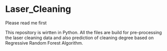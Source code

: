 # Laser_Cleaning
Please read me first

This repository is wirtten in Python.
All the files are build for pre-processing the laser cleaning data and also prediction of cleaning degree based on Regressive Random Forest Algorithm.
